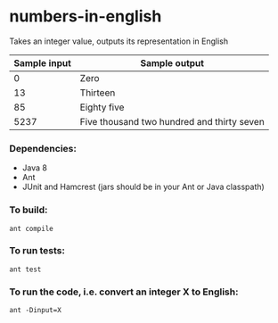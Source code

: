 # numbers-in-english
Takes an integer value, outputs its representation in English

Sample input | Sample output
------------ | -------------
0 | Zero
13 | Thirteen
85 | Eighty five
5237 | Five thousand two hundred and thirty seven

### Dependencies:

* Java 8
* Ant
* JUnit and Hamcrest (jars should be in your Ant or Java classpath)

### To build:

```ant compile```

### To run tests:

```ant test```

### To run the code, i.e. convert an integer X to English:

```ant -Dinput=X```

